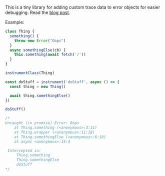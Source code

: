 This is a tiny library for adding custom trace data to error objects for easier debugging. Read the [blog post]().

Example:

```js
class Thing {
  something() {
    throw new Error("Oops")
  }
  async somethingElse(cb) {
    this.something(await fetch('/'))
  }
}

instrumentClass(Thing)

const doStuff = instrument('doStuff', async () => {
  const thing = new Thing()

  await thing.somethingElse()
})

doStuff()

/*
Uncaught (in promise) Error: Oops
    at Thing.something (<anonymous>:3:11)
    at Thing.wrapper (<anonymous>:11:18)
    at Thing.somethingElse (<anonymous>:6:10)
    at async <anonymous>:15:3

 Intercepted in:
	 Thing.something
	 Thing.somethingElse
	 doStuff
*/
```
